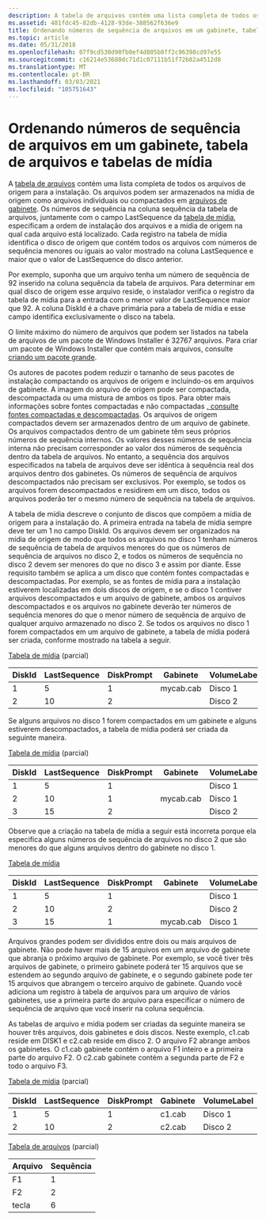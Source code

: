 ```yaml
---
description: A tabela de arquivos contém uma lista completa de todos os arquivos de origem para a instalação.
ms.assetid: 481fdc45-82db-4128-93de-388562f636e9
title: Ordenando números de sequência de arquivos em um gabinete, tabela de arquivos e tabelas de mídia
ms.topic: article
ms.date: 05/31/2018
ms.openlocfilehash: 07f9cd530d90fb0ef4d805b8ff2c96398cd97e55
ms.sourcegitcommit: c16214e53680dc71d1c07111b51f72b82a4512d8
ms.translationtype: MT
ms.contentlocale: pt-BR
ms.lasthandoff: 03/03/2021
ms.locfileid: "105751643"
---
```

# <a name="ordering-file-sequence-numbers-in-a-cabinet-file-table-and-media-table"></a>Ordenando números de sequência de arquivos em um gabinete, tabela de arquivos e tabelas de mídia

A [tabela de arquivos](file-table.md) contém uma lista completa de todos os arquivos de origem para a instalação. Os arquivos podem ser armazenados na mídia de origem como arquivos individuais ou compactados em [arquivos de gabinete](cabinet-files.md). Os números de sequência na coluna sequência da tabela de arquivos, juntamente com o campo LastSequence da [tabela de mídia](media-table.md), especificam a ordem de instalação dos arquivos e a mídia de origem na qual cada arquivo está localizado. Cada registro na tabela de mídia identifica o disco de origem que contém todos os arquivos com números de sequência menores ou iguais ao valor mostrado na coluna LastSequence e maior que o valor de LastSequence do disco anterior.

Por exemplo, suponha que um arquivo tenha um número de sequência de 92 inserido na coluna sequência da tabela de arquivos. Para determinar em qual disco de origem esse arquivo reside, o instalador verifica o registro da tabela de mídia para a entrada com o menor valor de LastSequence maior que 92. A coluna DiskId é a chave primária para a tabela de mídia e esse campo identifica exclusivamente o disco na tabela.

O limite máximo do número de arquivos que podem ser listados na tabela de arquivos de um pacote de Windows Installer é 32767 arquivos. Para criar um pacote de Windows Installer que contém mais arquivos, consulte [criando um pacote grande](authoring-a-large-package.md).

Os autores de pacotes podem reduzir o tamanho de seus pacotes de instalação compactando os arquivos de origem e incluindo-os em arquivos de gabinete. A imagem do arquivo de origem pode ser compactada, descompactada ou uma mistura de ambos os tipos. Para obter mais informações sobre fontes compactadas e não compactadas [, consulte fontes compactadas e descompactadas](compressed-and-uncompressed-sources.md). Os arquivos de origem compactados devem ser armazenados dentro de um arquivo de gabinete. Os arquivos compactados dentro de um gabinete têm seus próprios números de sequência internos. Os valores desses números de sequência interna não precisam corresponder ao valor dos números de sequência dentro da tabela de arquivos. No entanto, a sequência dos arquivos especificados na tabela de arquivos deve ser idêntica à sequência real dos arquivos dentro dos gabinetes. Os números de sequência de arquivos descompactados não precisam ser exclusivos. Por exemplo, se todos os arquivos forem descompactados e residirem em um disco, todos os arquivos poderão ter o mesmo número de sequência na tabela de arquivos.

A tabela de mídia descreve o conjunto de discos que compõem a mídia de origem para a instalação do. A primeira entrada na tabela de mídia sempre deve ter um 1 no campo DiskId. Os arquivos devem ser organizados na mídia de origem de modo que todos os arquivos no disco 1 tenham números de sequência de tabela de arquivos menores do que os números de sequência de arquivos no disco 2, e todos os números de sequência no disco 2 devem ser menores do que no disco 3 e assim por diante. Esse requisito também se aplica a um disco que contém fontes compactadas e descompactadas. Por exemplo, se as fontes de mídia para a instalação estiverem localizadas em dois discos de origem, e se o disco 1 contiver arquivos descompactados e um arquivo de gabinete, ambos os arquivos descompactados e os arquivos no gabinete deverão ter números de sequência menores do que o menor número de sequência de arquivo de qualquer arquivo armazenado no disco 2. Se todos os arquivos no disco 1 forem compactados em um arquivo de gabinete, a tabela de mídia poderá ser criada, conforme mostrado na tabela a seguir.

[Tabela de mídia](media-table.md) (parcial)



| DiskId | LastSequence | DiskPrompt | Gabinete   | VolumeLabel |
|--------|--------------|------------|-----------|-------------|
| 1      | 5            | 1          | mycab.cab | Disco 1      |
| 2      | 10           | 2          |           | Disco 2      |



 

Se alguns arquivos no disco 1 forem compactados em um gabinete e alguns estiverem descompactados, a tabela de mídia poderá ser criada da seguinte maneira.

[Tabela de mídia](media-table.md) (parcial)



| DiskId | LastSequence | DiskPrompt | Gabinete   | VolumeLabel |
|--------|--------------|------------|-----------|-------------|
| 1      | 5            | 1          |           | Disco 1      |
| 2      | 10           | 1          | mycab.cab | Disco 1      |
| 3      | 15           | 2          |           | Disco 2      |



 

Observe que a criação na tabela de mídia a seguir está incorreta porque ela especifica alguns números de sequência de arquivos no disco 2 que são menores do que alguns arquivos dentro do gabinete no disco 1.

[Tabela de mídia](media-table.md)



| DiskId | LastSequence | DiskPrompt | Gabinete   | VolumeLabel |
|--------|--------------|------------|-----------|-------------|
| 1      | 5            | 1          |           | Disco 1      |
| 2      | 10           | 2          |           | Disco 2      |
| 3      | 15           | 1          | mycab.cab | Disco 1      |



 

Arquivos grandes podem ser divididos entre dois ou mais arquivos de gabinete. Não pode haver mais de 15 arquivos em um arquivo de gabinete que abranja o próximo arquivo de gabinete. Por exemplo, se você tiver três arquivos de gabinete, o primeiro gabinete poderá ter 15 arquivos que se estendem ao segundo arquivo de gabinete, e o segundo gabinete pode ter 15 arquivos que abrangem o terceiro arquivo de gabinete. Quando você adiciona um registro à tabela de arquivos para um arquivo de vários gabinetes, use a primeira parte do arquivo para especificar o número de sequência de arquivo que você inserir na coluna sequência.

As tabelas de arquivo e mídia podem ser criadas da seguinte maneira se houver três arquivos, dois gabinetes e dois discos. Neste exemplo, c1.cab reside em DISK1 e c2.cab reside em disco 2. O arquivo F2 abrange ambos os gabinetes. O c1.cab gabinete contém o arquivo F1 inteiro e a primeira parte do arquivo F2. O c2.cab gabinete contém a segunda parte de F2 e todo o arquivo F3.

[Tabela de mídia](media-table.md) (parcial)



| DiskId | LastSequence | DiskPrompt | Gabinete | VolumeLabel |
|--------|--------------|------------|---------|-------------|
| 1      | 5            | 1          | c1.cab  | Disco 1      |
| 2      | 10           | 2          | c2.cab  | Disco 2      |



 

[Tabela de arquivos](file-table.md) (parcial)



| Arquivo | Sequência |
|------|----------|
| F1   | 1        |
| F2   | 2        |
| tecla   | 6        |



 

 

 



